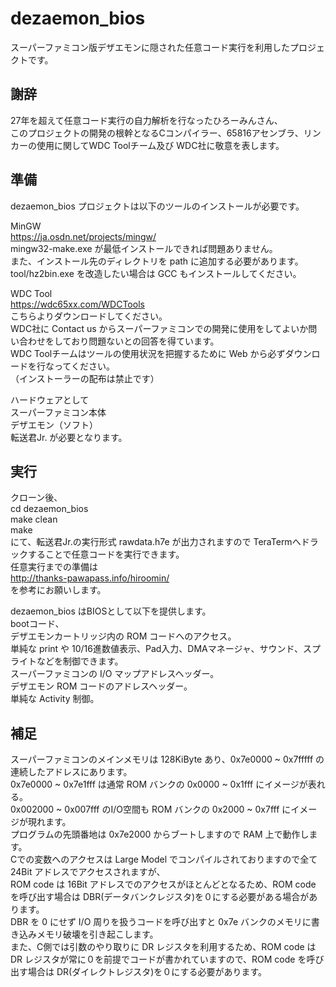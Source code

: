 # dezaemon_bios

スーパーファミコン版デザエモンに隠された任意コード実行を利用したプロジェクトです。  

## 謝辞
27年を超えて任意コード実行の自力解析を行なったひろーみんさん、  
このプロジェクトの開発の根幹となるCコンパイラー、65816アセンブラ、リンカーの使用に関してWDC Toolチーム及び WDC社に敬意を表します。

## 準備
dezaemon_bios プロジェクトは以下のツールのインストールが必要です。  

MinGW  
https://ja.osdn.net/projects/mingw/  
mingw32-make.exe が最低インストールできれば問題ありません。  
また、インストール先のディレクトリを path に追加する必要があります。  
tool/hz2bin.exe を改造したい場合は GCC もインストールしてください。  
  
WDC Tool  
https://wdc65xx.com/WDCTools  
こちらよりダウンロードしてください。  
WDC社に Contact us からスーパーファミコンでの開発に使用をしてよいか問い合わせをしており問題ないとの回答を得ています。  
WDC Toolチームはツールの使用状況を把握するために Web から必ずダウンロードを行なってください。  
（インストーラーの配布は禁止です）  
  
ハードウェアとして  
スーパーファミコン本体  
デザエモン（ソフト）  
転送君Jr. が必要となります。  
  
## 実行
クローン後、  
cd dezaemon_bios  
make clean  
make  
にて、転送君Jr.の実行形式 rawdata.h7e が出力されますので TeraTermへドラックすることで任意コードを実行できます。  
任意実行までの準備は  
http://thanks-pawapass.info/hiroomin/  
を参考にお願いします。  
  
dezaemon_bios はBIOSとして以下を提供します。  
bootコード、  
デザエモンカートリッジ内の ROM コードへのアクセス。  
単純な print や 10/16進数値表示、Pad入力、DMAマネージャ、サウンド、スプライトなどを制御できます。  
スーパーファミコンの I/O マップアドレスヘッダー。  
デザエモン ROM コードのアドレスヘッダー。  
単純な Activity 制御。  
  
## 補足
スーパーファミコンのメインメモリは 128KiByte あり、0x7e0000 ~ 0x7fffff の連続したアドレスにあります。  
0x7e0000 ~ 0x7e1fff は通常 ROM バンクの 0x0000 ~ 0x1fff にイメージが表れる。  
0x002000 ~ 0x007fff のI/O空間も ROM バンクの 0x2000 ~ 0x7fff にイメージが現れます。  
プログラムの先頭番地は 0x7e2000 からブートしますので RAM 上で動作します。  
Cでの変数へのアクセスは Large Model でコンパイルされておりますので全て 24Bit アドレスでアクセスされますが、  
ROM code は 16Bit アドレスでのアクセスがほとんどとなるため、ROM code を呼び出す場合は DBR(データバンクレジスタ)を０にする必要がある場合があります。  
DBR を 0 にせず I/O 周りを扱うコードを呼び出すと 0x7e バンクのメモリに書き込みメモリ破壊を引き起こします。  
また、C側では引数のやり取りに DR レジスタを利用するため、ROM code は DR レジスタが常に０を前提でコードが書かれていますので、ROM code を呼び出す場合は DR(ダイレクトレジスタ)を０にする必要があります。  

